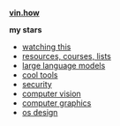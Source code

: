 **[vin.how](https://vin.how)**

**my stars**

- [watching this](https://github.com/stars/vinhowe/lists/watching-this)
- [resources, courses, lists](https://github.com/stars/vinhowe/lists/resources-courses-lists)
- [large language models](https://github.com/stars/vinhowe/lists/large-language-models)
- [cool tools](https://github.com/stars/vinhowe/lists/cool-tools)
- [security](https://github.com/stars/vinhowe/lists/security)
- [computer vision](https://github.com/stars/vinhowe/lists/computer-vision)
- [computer graphics](https://github.com/stars/vinhowe/lists/computer-graphics)
- [os design](https://github.com/stars/vinhowe/lists/os-design)
